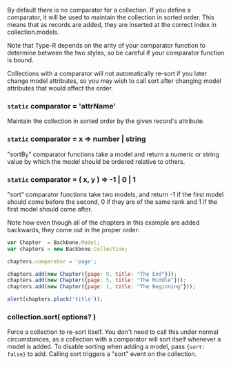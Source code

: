 By default there is no comparator for a collection. If you define a comparator, it will be used to maintain the collection in sorted order. This means that as records are added, they are inserted at the correct index in collection.models.

Note that Type-R depends on the arity of your comparator function to determine between the two styles, so be careful if your comparator function is bound.

Collections with a comparator will not automatically re-sort if you later change model attributes, so you may wish to call sort after changing model attributes that would affect the order.

### `static` comparator = 'attrName'

Maintain the collection in sorted order by the given record's attribute.

### `static` comparator = x => number | string

"sortBy" comparator functions take a model and return a numeric or string value by which the model should be ordered relative to others.

### `static` comparator = ( x, y ) => -1 | 0 | 1

"sort" comparator functions take two models, and return -1 if the first model should come before the second, 0 if they are of the same rank and 1 if the first model should come after.

Note how even though all of the chapters in this example are added backwards, they come out in the proper order:

```javascript
var Chapter  = Backbone.Model;
var chapters = new Backbone.Collection;

chapters.comparator = 'page';

chapters.add(new Chapter({page: 9, title: "The End"}));
chapters.add(new Chapter({page: 5, title: "The Middle"}));
chapters.add(new Chapter({page: 1, title: "The Beginning"}));

alert(chapters.pluck('title'));
```

### collection.sort( options? )

Force a collection to re-sort itself. You don't need to call this under normal circumstances, as a collection with a comparator will sort itself whenever a model is added. To disable sorting when adding a model, pass `{sort: false}` to add. Calling sort triggers a "sort" event on the collection.
